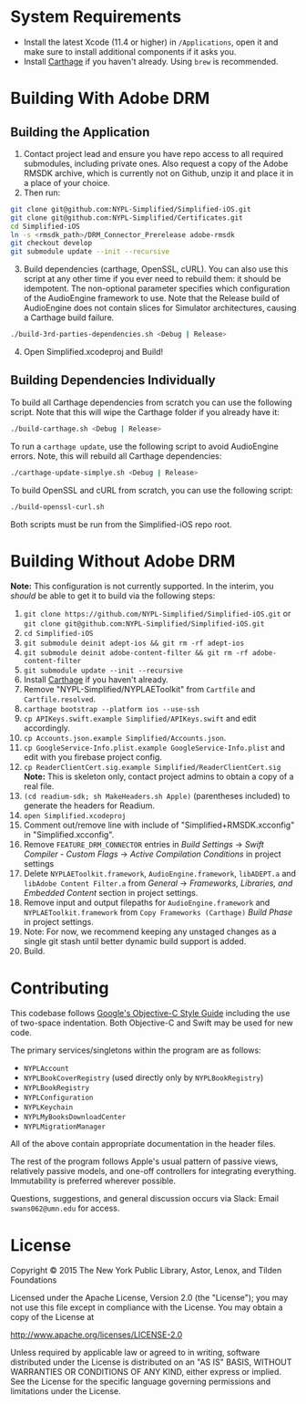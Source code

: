 # System Requirements

- Install the latest Xcode (11.4 or higher) in `/Applications`, open it and make sure to install additional components if it asks you.
- Install [Carthage](https://github.com/Carthage/Carthage) if you haven't already. Using `brew` is recommended.

# Building With Adobe DRM

## Building the Application

01. Contact project lead and ensure you have repo access to all required submodules, including private ones. Also request a copy of the Adobe RMSDK archive, which is currently not on Github, unzip it and place it in a place of your choice.
02. Then run:
```bash
git clone git@github.com:NYPL-Simplified/Simplified-iOS.git
git clone git@github.com:NYPL-Simplified/Certificates.git
cd Simplified-iOS
ln -s <rmsdk_path>/DRM_Connector_Prerelease adobe-rmsdk
git checkout develop
git submodule update --init --recursive
```
03. Build dependencies (carthage, OpenSSL, cURL). You can also use this script at any other time if you ever need to rebuild them: it should be idempotent. The non-optional parameter specifies which configuration of the AudioEngine framework to use. Note that the Release build of AudioEngine does not contain slices for Simulator architectures, causing a Carthage build failure.
```bash
./build-3rd-parties-dependencies.sh <Debug | Release>
```

04. Open Simplified.xcodeproj and Build!


## Building Dependencies Individually

To build all Carthage dependencies from scratch you can use the following script. Note that this will wipe the Carthage folder if you already have it:
```bash
./build-carthage.sh <Debug | Release>
```
To run a `carthage update`, use the following script to avoid AudioEngine errors. Note, this will rebuild all Carthage dependencies:
```bash
./carthage-update-simplye.sh <Debug | Release>
```
To build OpenSSL and cURL from scratch, you can use the following script:
```bash
./build-openssl-curl.sh
```
Both scripts must be run from the Simplified-iOS repo root.

# Building Without Adobe DRM

**Note:** This configuration is not currently supported. In the interim, you _should_ be able to get it to build via the following steps:

01. `git clone https://github.com/NYPL-Simplified/Simplified-iOS.git` or `git clone git@github.com:NYPL-Simplified/Simplified-iOS.git`
02. `cd Simplified-iOS`
03. `git submodule deinit adept-ios && git rm -rf adept-ios`
04. `git submodule deinit adobe-content-filter && git rm -rf adobe-content-filter`
05. `git submodule update --init --recursive`
06. Install [Carthage](https://github.com/Carthage/Carthage) if you haven't already.
07. Remove "NYPL-Simplified/NYPLAEToolkit" from `Cartfile` and `Cartfile.resolved`.
08. `carthage bootstrap --platform ios --use-ssh`
09. `cp APIKeys.swift.example Simplified/APIKeys.swift` and edit accordingly.
10. `cp Accounts.json.example Simplified/Accounts.json`.
11. `cp GoogleService-Info.plist.example GoogleService-Info.plist` and edit with you firebase project config.
12. `cp ReaderClientCert.sig.example Simplified/ReaderClientCert.sig` **Note:** This is skeleton only, contact project admins to obtain a copy of a real file. 
13. `(cd readium-sdk; sh MakeHeaders.sh Apple)` (parentheses included) to generate the headers for Readium.
14. `open Simplified.xcodeproj`
15. Comment out/remove line with include of "Simplified+RMSDK.xcconfig" in "Simplified.xcconfig".
16. Remove `FEATURE_DRM_CONNECTOR` entries in _Build Settings_ -> _Swift Compiler - Custom Flags_ -> _Active Compilation Conditions_ in project settings
17. Delete `NYPLAEToolkit.framework`, `AudioEngine.framework`, `libADEPT.a` and `libAdobe Content Filter.a` from _General_ -> _Frameworks, Libraries, and Embedded Content_ section in project settings.
18. Remove input and output filepaths for `AudioEngine.framework` and `NYPLAEToolkit.framework` from `Copy Frameworks (Carthage)` _Build Phase_ in project settings.
19. Note: For now, we recommend keeping any unstaged changes as a single git stash until better dynamic build support is added.
20. Build.

# Contributing

This codebase follows [Google's Objective-C Style Guide](https://google.github.io/styleguide/objcguide.xml)
including the use of two-space indentation. Both Objective-C and Swift may be
used for new code.

The primary services/singletons within the program are as follows:

* `NYPLAccount`
* `NYPLBookCoverRegistry` (used directly only by `NYPLBookRegistry`)
* `NYPLBookRegistry`
* `NYPLConfiguration`
* `NYPLKeychain`
* `NYPLMyBooksDownloadCenter`
* `NYPLMigrationManager`

All of the above contain appropriate documentation in the header files.

The rest of the program follows Apple's usual pattern of passive views,
relatively passive models, and one-off controllers for integrating everything.
Immutability is preferred wherever possible.

Questions, suggestions, and general discussion occurs via Slack: Email
`swans062@umn.edu` for access.

# License

Copyright © 2015 The New York Public Library, Astor, Lenox, and Tilden Foundations

Licensed under the Apache License, Version 2.0 (the "License");
you may not use this file except in compliance with the License.
You may obtain a copy of the License at

   http://www.apache.org/licenses/LICENSE-2.0

Unless required by applicable law or agreed to in writing, software
distributed under the License is distributed on an "AS IS" BASIS,
WITHOUT WARRANTIES OR CONDITIONS OF ANY KIND, either express or implied.
See the License for the specific language governing permissions and
limitations under the License.
